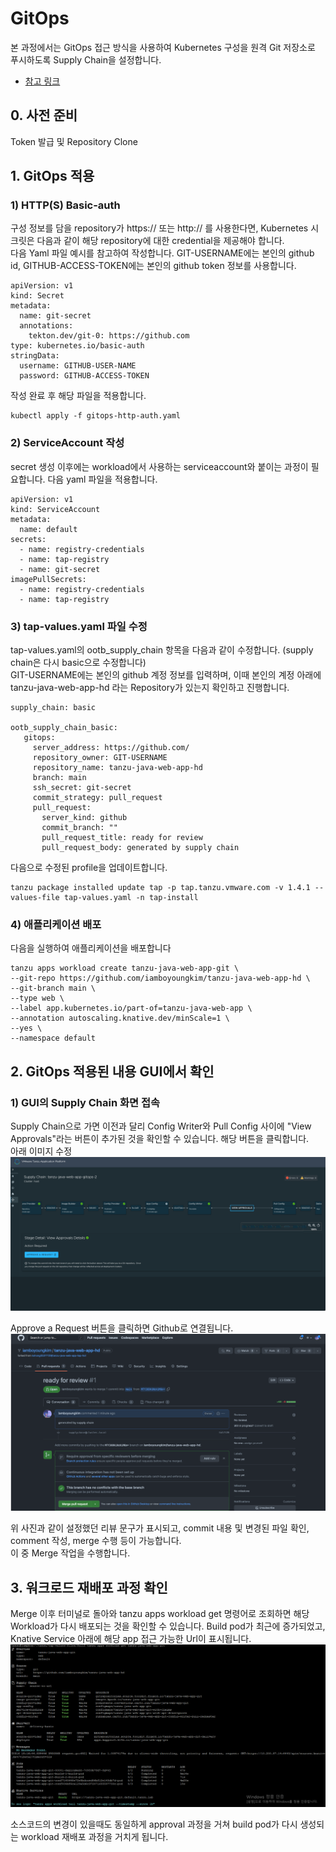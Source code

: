 # GitOps

본 과정에서는 GitOps 접근 방식을 사용하여 Kubernetes 구성을 원격 Git 저장소로 푸시하도록 Supply Chain을 설정합니다.
* [참고 링크](https://docs.vmware.com/en/VMware-Tanzu-Application-Platform/1.4/tap/scc-git-auth.html)

## 0. 사전 준비
Token 발급 및 Repository Clone    

## 1. GitOps 적용

### 1) HTTP(S) Basic-auth
구성 정보를 담을 repository가 https:// 또는 http:// 를 사용한다면, Kubernetes 시크릿은 다음과 같이 해당 repository에 대한 credential을 제공해야 합니다. <br/>
다음 Yaml 파일 예시를 참고하여 작성합니다. GIT-USERNAME에는 본인의 github id, GITHUB-ACCESS-TOKEN에는 본인의 github token 정보를 사용합니다. <br/>

~~~
apiVersion: v1
kind: Secret
metadata:
  name: git-secret
  annotations:
    tekton.dev/git-0: https://github.com
type: kubernetes.io/basic-auth
stringData:
  username: GITHUB-USER-NAME
  password: GITHUB-ACCESS-TOKEN
~~~

작성 완료 후 해당 파일을 적용합니다.

~~~
kubectl apply -f gitops-http-auth.yaml
~~~

### 2) ServiceAccount 작성
secret 생성 이후에는 workload에서 사용하는 serviceaccount와 붙이는 과정이 필요합니다. 다음 yaml 파일을 적용합니다.
~~~
apiVersion: v1
kind: ServiceAccount
metadata:
  name: default
secrets:
  - name: registry-credentials
  - name: tap-registry
  - name: git-secret
imagePullSecrets:
  - name: registry-credentials
  - name: tap-registry
~~~

### 3) tap-values.yaml 파일 수정
tap-values.yaml의 ootb_supply_chain 항목을 다음과 같이 수정합니다. (supply chain은 다시 basic으로 수정합니다) <br/>
GIT-USERNAME에는 본인의 github 계정 정보를 입력하며, 이때 본인의 계정 아래에 tanzu-java-web-app-hd 라는 Repository가 있는지 확인하고 진행합니다.
~~~/su/
supply_chain: basic

ootb_supply_chain_basic:
   gitops:
     server_address: https://github.com/
     repository_owner: GIT-USERNAME
     repository_name: tanzu-java-web-app-hd
     branch: main
     ssh_secret: git-secret
     commit_strategy: pull_request
     pull_request:
       server_kind: github
       commit_branch: ""
       pull_request_title: ready for review
       pull_request_body: generated by supply chain
 ~~~
다음으로 수정된 profile을 업데이트합니다.

~~~
tanzu package installed update tap -p tap.tanzu.vmware.com -v 1.4.1 --values-file tap-values.yaml -n tap-install
~~~

### 4) 애플리케이션 배포
다음을 실행하여 애플리케이션을 배포합니다
~~~
tanzu apps workload create tanzu-java-web-app-git \
--git-repo https://github.com/iamboyoungkim/tanzu-java-web-app-hd \
--git-branch main \
--type web \
--label app.kubernetes.io/part-of=tanzu-java-web-app \
--annotation autoscaling.knative.dev/minScale=1 \
--yes \
--namespace default
~~~


## 2. GitOps 적용된 내용 GUI에서 확인
### 1) GUI의 Supply Chain 화면 접속
Supply Chain으로 가면 이전과 달리 Config Writer와 Pull Config 사이에 "View Approvals"라는 버튼이 추가된 것을 확인할 수 있습니다. 해당 버튼을 클릭합니다.    
아래 이미지 수정    
![](../images/gitops-approval-1.png)

Approve a Request 버튼을 클릭하면 Github로 연결됩니다.    
![](../images/gitops-approval-2.png)

위 사진과 같이 설정했던 리뷰 문구가 표시되고, commit 내용 및 변경된 파일 확인, comment 작성, merge 수행 등이 가능합니다. <br/>
이 중 Merge 작업을 수행합니다.

## 3. 워크로드 재배포 과정 확인
Merge 이후 터미널로 돌아와 tanzu apps workload get 명령어로 조회하면 해당 Workload가 다시 배포되는 것을 확인할 수 있습니다. Build pod가 최근에 증가되었고, Knative Service 아래에 해당 app 접근 가능한 Url이 표시됩니다.   
![](../images/gitops-final.png)

소스코드의 변경이 있을때도 동일하게 approval 과정을 거쳐 build pod가 다시 생성되는 workload 재배포 과정을 거치게 됩니다. 
